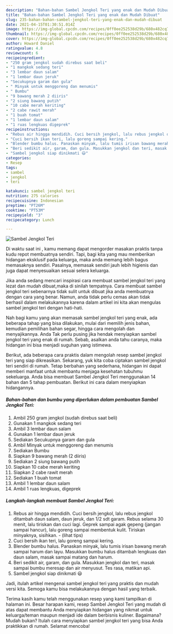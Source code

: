 ```yaml
---
description: "Bahan-bahan Sambel Jengkol Teri yang enak dan Mudah Dibuat"
title: "Bahan-bahan Sambel Jengkol Teri yang enak dan Mudah Dibuat"
slug: 235-bahan-bahan-sambel-jengkol-teri-yang-enak-dan-mudah-dibuat
date: 2021-04-15T01:30:51.014Z
image: https://img-global.cpcdn.com/recipes/0ff0ee252538d29b/680x482cq70/sambel-jengkol-teri-foto-resep-utama.jpg
thumbnail: https://img-global.cpcdn.com/recipes/0ff0ee252538d29b/680x482cq70/sambel-jengkol-teri-foto-resep-utama.jpg
cover: https://img-global.cpcdn.com/recipes/0ff0ee252538d29b/680x482cq70/sambel-jengkol-teri-foto-resep-utama.jpg
author: Howard Daniel
ratingvalue: 4.8
reviewcount: 6
recipeingredient:
- "250 gram jengkol sudah direbus saat beli"
- "1 mangkok sedang teri"
- "3 lembar daun salam"
- "1 lembar daun jeruk"
- "Secukupnya garam dan gula"
- " Minyak untuk menggoreng dan menumis"
- " Bumbu"
- "9 bawang merah 2 diiris"
- "2 siung bawang putih"
- "10 cabe merah keriting"
- "2 cabe rawit merah"
- "1 buah tomat"
- "1 lembar daun salam"
- "1 ruas lengkuas digeprek"
recipeinstructions:
- "Rebus air hingga mendidih. Cuci bersih jengkol, lalu rebus jengkol ditambah daun salam, daun jeruk, dan 1/2 sdt garam. Rebus selama 30 menit, lalu tiriskan dan cuci lagi. Geprek sampai agak gepeng (jangan sampai hancur), lalu goreng sampai membentuk kulit. Tiriskan minyaknya, sisihkan.           (lihat tips)"
- "Cuci bersih ikan teri, lalu goreng sampai kering."
- "Blender bumbu halus. Panaskan minyak, lalu tumis irisan bawang merah sampai harum dan layu. Masukkan bumbu halus ditambah lengkuas dan daun salam, masak sampai matang dan harum."
- "Beri sedikit air, garam, dan gula. Masukkan jengkol dan teri, masak sampai bumbu meresap dan air menyusut. Tes rasa, matikan api."
- "Sambel jengkol siap dinikmati 😃"
categories:
- Resep
tags:
- sambel
- jengkol
- teri

katakunci: sambel jengkol teri 
nutrition: 275 calories
recipecuisine: Indonesian
preptime: "PT26M"
cooktime: "PT53M"
recipeyield: "3"
recipecategory: Lunch

---
```



![Sambel Jengkol Teri](https://img-global.cpcdn.com/recipes/0ff0ee252538d29b/680x482cq70/sambel-jengkol-teri-foto-resep-utama.jpg)

Di waktu  saat ini , kamu memang dapat mengorder masakan praktis tanpa kudu repot membuatnya sendiri. Tapi, bagi kita yang mau memberikan hidangan eksklusif pada keluarga, maka anda memang lebih bagus memasaknya sendiri. Pasalnya, memasak sendiri jauh lebih higienis dan juga dapat menyesuaikan sesuai selera keluarga.

Jika anda sedang mencari inspirasi cara membuat sambel jengkol teri yang lezat dan mudah dibuat,maka di sinilah tempatnya. Cara membuat sambel jengkol teri  sebenarnya tidak sulit untuk dibuat jika anda membuatnya dengan cara yang benar. Namun, anda tidak perlu cemas akan tidak berhasil dalam melakukannya 
karena dalam artikel ini kita akan mengulas sambel jengkol teri dengan hati-hati.  



Nah bagi kamu yang akan memasak sambel jengkol teri yang enak, ada beberapa tahap yang bisa dilakukan, mulai dari memilih jenis bahan, kemudian pemilihan bahan segar, hingga cara mengolah dan menyajikannya. Anda Tak perlu pusing jika hendak menyiapkan sambel jengkol teri yang enak di rumah. Sebab, asalkan anda  tahu caranya, maka hidangan ini bisa menjadi suguhan yang istimewa.

Berikut, ada beberapa cara praktis  dalam mengolah resep sambel jengkol teri yang siap dikreasikan. Sekarang, yuk kita coba ciptakan sambel jengkol teri sendiri di rumah. Tetap berbahan yang sederhana, hidangan ini dapat memberi manfaat untuk membantu menjaga kesehatan tubuhmu sekeluarga. Anda bisa membuat Sambel Jengkol Teri menggunakan 14 bahan dan 5 tahap pembuatan. Berikut ini cara dalam menyiapkan hidangannya.

<!--inarticleads1-->

##### Bahan-bahan dan bumbu yang diperlukan dalam pembuatan Sambel Jengkol Teri:

1. Ambil 250 gram jengkol (sudah direbus saat beli)
1. Gunakan 1 mangkok sedang teri
1. Ambil 3 lembar daun salam
1. Gunakan 1 lembar daun jeruk
1. Sediakan Secukupnya garam dan gula
1. Ambil  Minyak untuk menggoreng dan menumis
1. Sediakan  Bumbu
1. Siapkan 9 bawang merah (2 diiris)
1. Sediakan 2 siung bawang putih
1. Siapkan 10 cabe merah keriting
1. Siapkan 2 cabe rawit merah
1. Sediakan 1 buah tomat
1. Ambil 1 lembar daun salam
1. Ambil 1 ruas lengkuas, digeprek




<!--inarticleads2-->

##### Langkah-langkah membuat Sambel Jengkol Teri:

1. Rebus air hingga mendidih. Cuci bersih jengkol, lalu rebus jengkol ditambah daun salam, daun jeruk, dan 1/2 sdt garam. Rebus selama 30 menit, lalu tiriskan dan cuci lagi. Geprek sampai agak gepeng (jangan sampai hancur), lalu goreng sampai membentuk kulit. Tiriskan minyaknya, sisihkan. -           (lihat tips)
1. Cuci bersih ikan teri, lalu goreng sampai kering.
1. Blender bumbu halus. Panaskan minyak, lalu tumis irisan bawang merah sampai harum dan layu. Masukkan bumbu halus ditambah lengkuas dan daun salam, masak sampai matang dan harum.
1. Beri sedikit air, garam, dan gula. Masukkan jengkol dan teri, masak sampai bumbu meresap dan air menyusut. Tes rasa, matikan api.
1. Sambel jengkol siap dinikmati 😃




Jadi, itulah artikel mengenai  sambel jengkol teri  yang praktis dan mudah versi kita. Semoga kamu bisa melakukannya dengan hasil yang terbaik. 

Terima kasih kamu telah menggunakan resep yang kami tampilkan di halaman ini. Besar harapan kami, resep  Sambel Jengkol Teri yang mudah di atas dapat membantu Anda menyiapkan hidangan yang nikmat untuk keluarga/teman maupun menjadi ide dalam berbisnis kuliner. Bagaimana? Mudah bukan? Itulah cara menyiapkan sambel jengkol teri yang bisa Anda praktikkan di rumah. Selamat mencoba!

